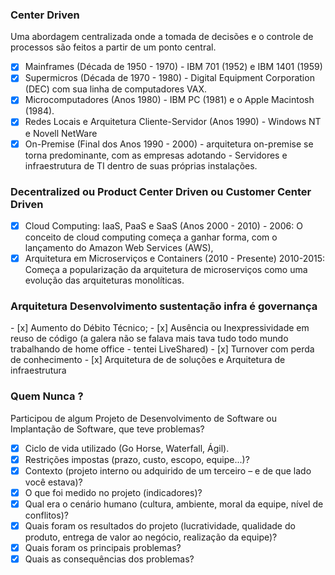 ### Center Driven
Uma abordagem centralizada onde a tomada de decisões e o controle de processos são feitos a partir de um ponto central.

- [x] Mainframes (Década de 1950 - 1970) - IBM 701 (1952) e IBM 1401 (1959)
- [x] Supermicros (Década de 1970 - 1980) - Digital Equipment Corporation (DEC) com sua linha de computadores VAX.
- [x] Microcomputadores (Anos 1980) -  IBM PC (1981) e o Apple Macintosh (1984).
- [x] Redes Locais e Arquitetura Cliente-Servidor (Anos 1990) - Windows NT e Novell NetWare
- [x] On-Premise (Final dos Anos 1990 - 2000) - arquitetura on-premise se torna predominante, com as empresas adotando  - Servidores e infraestrutura de TI dentro de suas próprias instalações.
### Decentralized ou Product Center Driven ou Customer Center Driven
- [x] Cloud Computing: IaaS, PaaS e SaaS (Anos 2000 - 2010) - 2006: O conceito de cloud computing começa a ganhar forma, com o lançamento do Amazon Web Services (AWS),
- [x] Arquitetura em Microserviços e Containers (2010 - Presente) 2010-2015: Começa a popularização da arquitetura de microserviços como uma evolução das arquiteturas monolíticas.

### Arquitetura Desenvolvimento sustentação infra é governança
<div class="mdx-columns2" markdown>
- [x] Aumento do Débito Técnico;
- [x] Ausência ou Inexpressividade em reuso de código (a galera não se falava mais tava tudo todo mundo trabalhando de home office - tentei LiveShared)
- [x] Turnover com perda de conhecimento
- [x] Arquitetura de de soluções e Arquitetura de infraestrutura
</div>

### Quem Nunca ?
Participou de algum Projeto de Desenvolvimento de Software ou Implantação de Software, que teve problemas?

- [x] Ciclo de vida utilizado (Go Horse, Waterfall, Ágil).
- [x] Restrições impostas (prazo, custo, escopo, equipe...)?
- [x] Contexto (projeto interno ou adquirido de um terceiro – e de que lado você estava)?
- [x] O que foi medido no projeto (indicadores)?
- [x] Qual era o cenário humano (cultura, ambiente, moral da equipe, nível de conflitos)?
- [x] Quais foram os resultados do projeto (lucratividade, qualidade do produto, entrega de valor ao negócio, realização da equipe)?
- [x] Quais foram os principais problemas?
- [x] Quais as consequências dos problemas?
